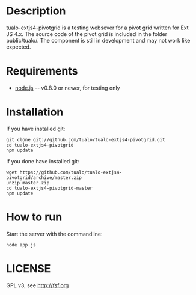Description
===========

tualo-extjs4-pivotgrid is a testing websever for a pivot grid written for Ext JS 4.x.
The source code of the pivot grid is included in the folder public/tualo/.
The component is still in development and may not work like expected.

Requirements
============

* [node.js](http://nodejs.org/) -- v0.8.0 or newer, for testing only


Installation
============

If you have installed git:

	git clone git://github.com/tualo/tualo-extjs4-pivotgrid.git
	cd tualo-extjs4-pivotgrid
	npm update 

If you done have installed git:

	wget https://github.com/tualo/tualo-extjs4-pivotgrid/archive/master.zip
	unzip master.zip
	cd tualo-extjs4-pivotgrid-master
	npm update

How to run
============

Start the server with the commandline:

    node app.js


LICENSE
============
GPL v3, see http://fsf.org